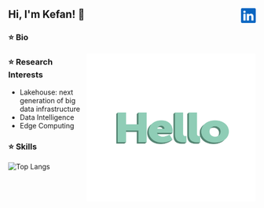 <!--
**kefan-zheng/kefan-zheng** is a ✨ _special_ ✨ repository because its `README.md` (this file) appears on your GitHub profile.
-->
## Hi, I'm Kefan! 👋 <a href="https://www.linkedin.com/in/kefan-zheng/"><img src="./img/linkedin.svg" alt="Linkedin" width="30" height="30" align="right"/></a>
### ⭐️ Bio  
<img src="./img/hello-languages.gif" alt="hello" width = "344" height = "300" align = 'right'/>

### ⭐️ Research Interests  
+ Lakehouse: next generation of big data infrastructure
+ Data Intelligence
+ Edge Computing
### ⭐️ Skills
![Top Langs](https://github-readme-stats.vercel.app/api/top-langs/?username=kefan-zheng&layout=donut)
